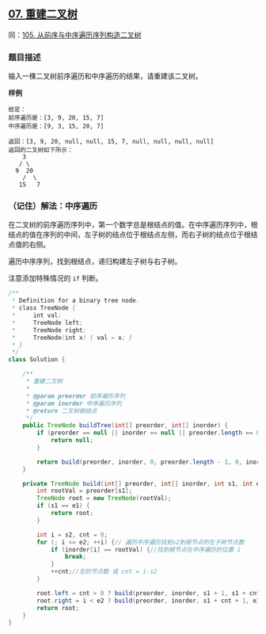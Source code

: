 ## [07. 重建二叉树](https://leetcode.cn/problems/zhong-jian-er-cha-shu-lcof/)
同：[105. 从前序与中序遍历序列构造二叉树](https://leetcode.cn/problems/construct-binary-tree-from-preorder-and-inorder-traversal/description/)
### 题目描述

输入一棵二叉树前序遍历和中序遍历的结果，请重建该二叉树。

**样例**

```
给定：
前序遍历是：[3, 9, 20, 15, 7]
中序遍历是：[9, 3, 15, 20, 7]

返回：[3, 9, 20, null, null, 15, 7, null, null, null, null]
返回的二叉树如下所示：
    3
   / \
  9  20
    /  \
   15   7
```

### （记住）解法：中序遍历

在二叉树的前序遍历序列中，第一个数字总是根结点的值。在中序遍历序列中，根结点的值在序列的中间，左子树的结点位于根结点左侧，而右子树的结点位于根结点值的右侧。

遍历中序序列，找到根结点，递归构建左子树与右子树。

注意添加特殊情况的 `if` 判断。

```java
/**
 * Definition for a binary tree node.
 * class TreeNode {
 *     int val;
 *     TreeNode left;
 *     TreeNode right;
 *     TreeNode(int x) { val = x; }
 * }
 */
class Solution {

    /**
     * 重建二叉树
     *
     * @param preorder 前序遍历序列
     * @param inorder 中序遍历序列
     * @return 二叉树根结点
     */
    public TreeNode buildTree(int[] preorder, int[] inorder) {
        if (preorder == null || inorder == null || preorder.length == 0 || preorder.length != inorder.length) {
            return null;
        }

        return build(preorder, inorder, 0, preorder.length - 1, 0, inorder.length - 1);
    }

    private TreeNode build(int[] preorder, int[] inorder, int s1, int e1, int s2, int e2) {
        int rootVal = preorder[s1];
        TreeNode root = new TreeNode(rootVal);
        if (s1 == e1) {
            return root;
        }

        int i = s2, cnt = 0;
        for (; i <= e2; ++i) {// 遍历中序遍历找到s2到根节点的左子树节点数
            if (inorder[i] == rootVal) {//找到根节点在中序遍历的位置 i
                break;
            }
            ++cnt;//左的节点数 或 cnt = i-s2
        }

        root.left = cnt > 0 ? build(preorder, inorder, s1 + 1, s1 + cnt, s2, i - 1) : null;//s1+1--s1+cnt是根的右到左子树节点数就是前序的左边，s2--i-1是s2到i根左侧是中序的左边
        root.right = i < e2 ? build(preorder, inorder, s1 + cnt + 1, e1, i + 1, e2) : null;//同理前序的右边，中序的右边。并且i < e2说明右边还有节点
        return root;
    }
}
```